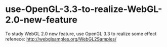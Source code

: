 # use-OpenGL-3.3-to-realize-WebGL-2.0-new-feature
To study WebGL 2.0 new feature, use OpenGL 3.3 to realize some effect  
refenece: http://webglsamples.org/WebGL2Samples/
